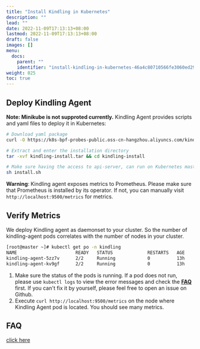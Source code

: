 ```yaml
---
title: "Install Kindling in Kubernetes"
description: ""
lead: ""
date: 2022-11-09T17:13:13+08:00
lastmod: 2022-11-09T17:13:13+08:00
draft: false
images: []
menu:
  docs:
    parent: ""
    identifier: "install-kindling-in-kubernetes-46a4c80710566fe3060ed29a35cb033e"
weight: 025
toc: true
---
```


## Deploy Kindling Agent
**Note: Minikube is not supproted currently.**
Kindling Agent provides scripts and yaml files to deploy it in Kubernetes:

```bash
# Download yaml package
curl -O https://k8s-bpf-probes-public.oss-cn-hangzhou.aliyuncs.com/kindling-install.tar

# Extract and enter the installation directory
tar -xvf kindling-install.tar && cd kindling-install

# Make sure having the access to api-server, can run on Kubernetes master node.
sh install.sh
```

**Warning**: Kindling agent exposes metrics to Prometheus. Please make sure that Prometheus is installed by its operator. If not, you can manually visit `http://localhost:9500/metrics` for metrics.

## Verify Metrics

We deploy Kindling agent as daemonset to your cluster. So the number of kindling-agent pods correlates with the number of nodes in your cluster.

```bash
[root@master ~]# kubectl get po -n kindling
NAME                      READY   STATUS             RESTARTS   AGE
kindling-agent-5zz7v      2/2     Running            0          13h
kindling-agent-kv9gf      2/2     Running            0          13h
```

1. Make sure the status of the pods is running. If a pod does not run, please use `kubectl logs` to view the error messages and check the [**FAQ**](http://www.kindling.space:33215/project-1/doc-35/) first. If you can't fix it by yourself, please feel free to open an issue on Github.
2. Execute `curl http://localhost:9500/metrics` on the node where Kindling Agent pod is located. You should see many metrics.

## FAQ
[click here](http://www.kindling.space:33215/project-1/doc-35/ "click here")